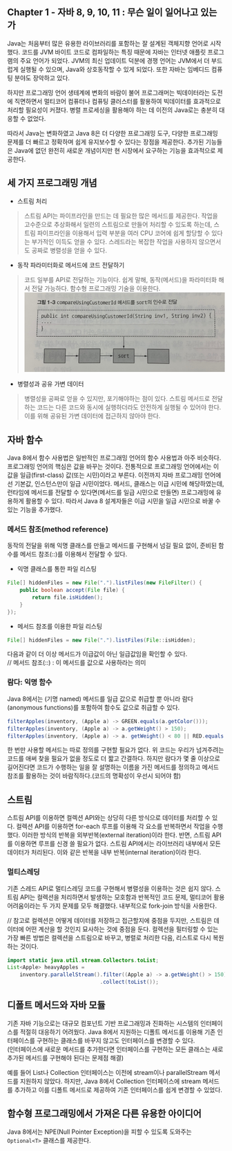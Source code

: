 ## Chapter 1 - 자바 8, 9, 10, 11 : 무슨 일이 일어나고 있는가
Java는 처음부터 많은 유용한 라이브러리를 포함하는 잘 설계된 객체지향 언어로 시작했다. 코드를 JVM 바이트 코드로 컴파일하는 특징 때문에 자바는 인터넷 애플릿 프로그램의 주요 언어가 되었다. JVM의 최신 업데이트 덕분에 경쟁 언어는 JVM에서 더 부드럽게 실행될 수 있으며, Java와 상호동작할 수 있게 되었다. 또한 자바는 임베디드 컴퓨팅 분야도 장악하고 있다.

하지만 프로그래밍 언어 생테계에 변화의 바람이 불어 프로그래머는 빅데이터라는 도전에 직면하면서 멀티코어 컴퓨터나 컴퓨팅 클러스터를 활용하여 빅데이터를 효과적으로 처리할 필요성이 커졌다. 병렬 프로세싱을 활용해야 하는 데 이전의 Java로는 충분히 대응할 수 없었다.

따라서 Java는 변화하였고 Java 8은 더 다양한 프로그래밍 도구, 다양한 프로그래밍 문제를 더 빠르고 정확하며 쉽게 유지보수할 수 있다는 장점을 제공한다. 추가된 기능들은 Java에 없던 완전히 새로운 개념이지만 현 시장에서 요구하는 기능을 효과적으로 제공한다.

## 세 가지 프로그래밍 개념
- 스트림 처리
> 스트림 API는 파이프라인을 만드는 데 필요한 많은 메서드를 제공한다. 작업을 고수준으로 추상화해서 일련의 스트림으로 만들어 처리할 수 있도록 하는데, 스트림 파이프라인을 이용해서 입력 부분을 여러 CPU 코어에 쉽게 할당할 수 있다는 부가적인 이득도 얻을 수 있다. 스레드라는 복잡한 작업을 사용하지 않으면서도 공짜로 병렬성을 얻을 수 있다.
- 동작 파라미터화로 메서드에 코드 전달하기
> 코드 일부를 API로 전달하는 기능이다. 쉽게 말해, 동작(메서드)을 파라미터화 해서 전달 가능하다. 함수형 프로그래밍 기술을 이용한다.
> <img src="./images/behavior_param.jpg">
- 병렬성과 공유 가변 데이터
> 병렬성을 공짜로 얻을 수 있지만, 포기해야하는 점이 있다. 스트림 메서드로 전달하는 코드는 다른 코드와 동시에 실행하더라도 안전하게 실행될 수 있어야 한다. 이를 위해 공유된 가변 데이터에 접근하지 않아야 한다.

## 자바 함수
Java 8에서 함수 사용법은 일반적인 프로그래밍 언어의 함수 사용법과 아주 비슷하다. 프로그래밍 언어의 핵심은 값을 바꾸는 것이다. 전통적으로 프로그래밍 언어에서는 이 값을 일급(first-class) 값(또는 시민)이라고 부른다. 이전까지 자바 프로그래밍 언어에선 기본값, 인스턴스만이 일급 시민이었다. 메서드, 클래스는 이급 시민에 해당하였는데, 런타임에 메서드를 전달할 수 있다면(메서드를 일급 시민으로 만들면) 프로그래밍에 유용하게 활용할 수 있다. 따라서 Java 8 설계자들은 이급 시민을 일급 시민으로 바꿀 수 있는 기능을 추가했다.

### 메서드 참조(method reference)
동작의 전달을 위해 익명 클래스를 만들고 메서드를 구현해서 넘길 필요 없이, 준비된 함수를 메서드 참조(::)를 이용해서 전달할 수 있다.
- 익명 클래스를 통한 파일 리스팅
```java
File[] hiddenFiles = new File(".").listFiles(new FileFilter() {
    public boolean accept(File file) {
        return file.isHidden();
    }
});
```

- 메서드 참조를 이용한 파일 리스팅
```java
File[] hiddenFiles = new File(".").listFiles(File::isHidden);
```
다음과 같이 더 이상 메서드가 이급값이 아닌 일급값임을 확인할 수 있다.     
// 메서드 참조(::) : 이 메서드를 값으로 사용하라는 의미

### 람다: 익명 함수
Java 8에서는 (기명 named) 메서드를 일급 값으로 취급할 뿐 아니라 람다(anonymous functions)를 포함하여 함수도 값으로 취급할 수 있다.
```java
filterApples(inventory, (Apple a) -> GREEN.equals(a.getColor()));
filterApples(inventory, (Apple a) -> a.getWeight() > 150);
filterApples(inventory, (Apple a) -> a. getWeight() < 80 || RED.equals(a.getColor()));
```
한 번만 사용할 메서드는 따로 정의를 구현할 필요가 없다. 위 코드는 우리가 넘겨주려는 코드를 애써 찾을 필요가 없을 정도로 더 짧고 간결하다. 하지만 람다가 몇 줄 이상으로 길어진다면 코드가 수행하는 일을 잘 설명하는 이름을 가진 메서드를 정의하고 메서드 참조를 활용하는 것이 바람직하다.(코드의 명확성이 우선시 되어야 함)

## 스트림
스트림 API를 이용하면 컬렉션 API와는 상당히 다른 방식으로 데이터를 처리할 수 있다. 컬렉션 API를 이용하면 for-each 루프를 이용해 각 요소를 반복하면서 작업을 수행했다. 이러한 방식의 반복을 외부반복(external iteration)이라 한다. 반면, 스트림 API를 이용하면 루프를 신경 쓸 필요가 없다. 스트림 API에서는 라이브러리 내부에서 모든 데이터가 처리된다. 이와 같은 반복을 내부 반복(internal iteration)이라 한다.

### 멀티스레딩
기존 스레드 API로 멀티스레딩 코드를 구현해서 병렬성을 이용하는 것은 쉽지 않다. 스트림 API는 컬렉션을 처리하면서 발생하는 모호함과 반복적인 코드 문제, 멀티코어 활용 어려움이라는 두 가지 문제를 모두 해결했다. 내부적으로 fork-join 방식을 사용한다.  

// 참고로 컬렉션은 어떻게 데이터를 저장하고 접근할지에 중점을 두지만, 스트림은 데이터에 어떤 계산을 할 것인지 묘사하는 것에 중점을 둔다. 컬렉션을 필터링할 수 있는 가장 빠른 방법은 컬렉션을 스트림으로 바꾸고, 병렬로 처리한 다음, 리스트로 다시 복원하는 것이다.
```java
import static java.util.stream.Collectors.toList;
List<Apple> heavyApples = 
    inventory.parallelStream().filter((Apple a) -> a.getWeight() > 150)
                              .collect(toList());
```

## 디폴트 메서드와 자바 모듈
기존 자바 기능으로는 대규모 컴포넌트 기반 프로그래밍과 진화하는 시스템의 인터페이스를 적절히 대응하기 어려웠다. Java 8에서 지원하는 디폴트 메서드를 이용해 기존 인터페이스를 구현하는 클래스를 바꾸지 않고도 인터페이스를 변경할 수 있다.    
(인터페이스에 새로운 메서드를 추가한다면 인터페이스를 구현하는 모든 클래스는 새로 추가된 메서드를 구현해야 된다는 문제점 해결)

예를 들어 List나 Collection 인터페이스는 이전에 stream이나 parallelStream 메서드를 지원하지 않았다. 하지만, Java 8에서 Collection 인터페이스에 stream 메서드를 추가하고 이를 디폴트 메서드로 제공하여 기존 인터페이스를 쉽게 변경할 수 있었다.

## 함수형 프로그래밍에서 가져온 다른 유용한 아이디어
Java 8에서는 NPE(Null Pointer Exception)을 피할 수 있도록 도와주는 `Optional<T>` 클래스를 제공한다.